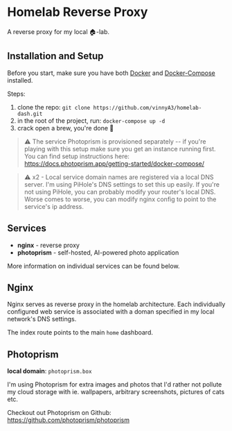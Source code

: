 Homelab Reverse Proxy
===

A reverse proxy for my local :house:-lab.

## Installation and Setup

Before you start, make sure you have both [Docker]() and [Docker-Compose]()
installed.

Steps:
1. clone the repo: `git clone https://github.com/vinnyA3/homelab-dash.git`
2. in the root of the project, run: `docker-compose up -d` 
3. crack open a brew, you're done :beers:


> :warning: The service Photoprism is provisioned separately -- if you're
> playing with this setup make sure you get an instance running first.  You can
> find setup instructions here: https://docs.photoprism.app/getting-started/docker-compose/

> :warning: x2 - Local service domain names are registered via a local DNS
> server.  I'm using PiHole's DNS settings to set this up easily.  If you're not
> using PiHole, you can probably modify your router's local DNS.  Worse comes to
> worse, you can modify nginx config to point to the service's ip address. 


## Services 

* **nginx** - reverse proxy
* **photoprism** - self-hosted, AI-powered photo application

More information on individual services can be found below.

## Nginx

Nginx serves as reverse proxy in the homelab architecture.  Each individually
configured web service is associated with a doman specified in my local network's
DNS settings.

The index route points to the main `home` dashboard.

## Photoprism

**local domain**: `photoprism.box`

I'm using Photoprism for extra images and photos that I'd rather not pollute my
cloud storage with ie. wallpapers, arbitrary screenshots, pictures of cats etc.

Checkout out Photoprism on Github: https://github.com/photoprism/photoprism 
